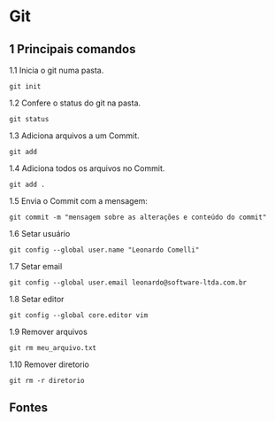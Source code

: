 Git
=========================================================

1 Principais comandos
---------------------------------------------------------

1.1 Inicia o git numa pasta.

`git init`

1.2 Confere o status do git na pasta.

`git status`

1.3 Adiciona arquivos a um Commit.

`git add`

1.4 Adiciona todos os arquivos no Commit.

`git add .`

1.5 Envia o Commit com a mensagem:

`git commit -m "mensagem sobre as alterações e conteúdo do commit"`

1.6 Setar usuário

`git config --global user.name "Leonardo Comelli"`

1.7 Setar email

`git config --global user.email leonardo@software-ltda.com.br`

1.8 Setar editor

`git config --global core.editor vim`

1.9 Remover arquivos

`git rm meu_arquivo.txt`

1.10 Remover diretorio

`git rm -r diretorio`

Fontes
-----------------------------------------------------------